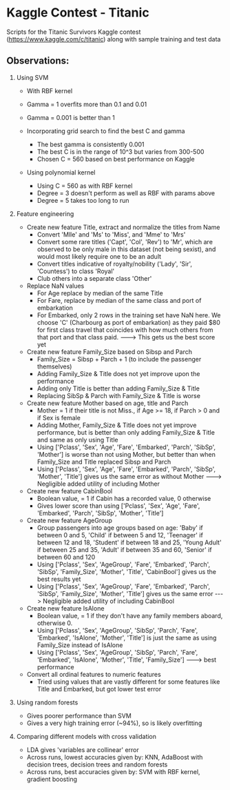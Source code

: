 # Kaggle Contest - Titanic
Scripts for the Titanic Survivors Kaggle contest (https://www.kaggle.com/c/titanic) along with sample training and test data

Observations:
-------------

1. Using SVM
   - With RBF kernel
   - Gamma = 1 overfits more than 0.1 and 0.01
   - Gamma = 0.001 is better than 1
   - Incorporating grid search to find the best C and gamma
     - The best gamma is consistently 0.001
     - The best C is in the range of 10^3 but varies from 300-500
     - Chosen C = 560 based on best performance on Kaggle
	 
   - Using polynomial kernel
     - Using C = 560 as with RBF kernel
     - Degree = 3 doesn't perform as well as RBF with params above
	 - Degree = 5 takes too long to run
	 
2. Feature engineering
   - Create new feature Title, extract and normalize the titles from Name
     - Convert 'Mlle' and 'Ms' to 'Miss', and 'Mme' to 'Mrs'
	 - Convert some rare titles ('Capt', 'Col', 'Rev') to 'Mr', which are observed to be only male in this dataset (not being sexist), and would most likely require one to be an adult
	 - Convert titles indicative of royalty/nobility ('Lady', 'Sir', 'Countess') to class 'Royal'
	 - Club others into a separate class 'Other'
   - Replace NaN values
     - For Age replace by median of the same Title
	 - For Fare, replace by median of the same class and port of embarkation
	 - For Embarked, only 2 rows in the training set have NaN here. We choose 'C'  (Charbourg as port of embarkation) as they paid $80 for first class travel that coincides with how much others from that port and that class paid. ---> This gets us the best score yet
   - Create new feature Family_Size based on Sibsp and Parch
     - Family_Size = Sibsp + Parch + 1 (to include the passenger themselves)
	 - Adding Family_Size & Title does not yet improve upon the performance
	 - Adding only Title is better than adding Family_Size & Title
	 - Replacing SibSp & Parch with Family_Size & Title is worse
   - Create new feature Mother based on age, title and Parch
     - Mother = 1 if their title is not Miss., if Age >= 18, if Parch > 0 and if Sex is female
	 - Adding Mother, Family_Size & Title does not yet improve performance, but is better than only adding Family_Size & Title and same as only using Title
	 - Using ['Pclass', 'Sex', 'Age', 'Fare', 'Embarked', 'Parch', 'SibSp', 'Mother'] is worse than not using Mother, but better than when Family_Size and Title replaced Sibsp and Parch
	 - Using ['Pclass', 'Sex', 'Age', 'Fare', 'Embarked', 'Parch', 'SibSp', 'Mother', 'Title'] gives us the same error as without Mother ---> Negligible added utility of including Mother
   - Create new feature CabinBool
     - Boolean value, = 1 if Cabin has a recorded value, 0 otherwise
	 - Gives lower score than using ['Pclass', 'Sex', 'Age', 'Fare', 'Embarked', 'Parch', 'SibSp', 'Mother', 'Title']
   - Create new feature AgeGroup
     - Group passengers into age groups based on age: 'Baby' if between 0 and 5, 'Child' if between 5 and 12, 'Teenager' if between 12 and 18, 'Student' if between 18 and 25, 'Young Adult' if between 25 and 35, 'Adult' if between 35 and 60, 'Senior' if between 60 and 120
	 - Using ['Pclass', 'Sex', 'AgeGroup', 'Fare', 'Embarked', 'Parch', 'SibSp', 'Family_Size', 'Mother', 'Title', 'CabinBool'] gives us the best results yet
	 - Using ['Pclass', 'Sex', 'AgeGroup', 'Fare', 'Embarked', 'Parch', 'SibSp', 'Family_Size', 'Mother', 'Title'] gives us the same error ---> Negligible added utility of including CabinBool
   - Create new feature IsAlone
     - Boolean value, = 1 if they don't have any family members aboard, otherwise 0.
	 - Using ['Pclass', 'Sex', 'AgeGroup', 'SibSp', 'Parch', 'Fare', 'Embarked', 'IsAlone', 'Mother', 'Title'] is just the same as using Family_Size instead of IsAlone
	 - Using ['Pclass', 'Sex', 'AgeGroup', 'SibSp', 'Parch', 'Fare', 'Embarked', 'IsAlone', 'Mother', 'Title', 'Family_Size'] ---> best performance
   - Convert all ordinal features to numeric features
     - Tried using values that are vastly different for some features like Title and Embarked, but got lower test error

3. Using random forests
   - Gives poorer performance than SVM
   - Gives a very high training error (~94%), so is likely overfitting
   
4. Comparing different models with cross validation
   - LDA gives 'variables are collinear' error
   - Across runs, lowest accuracies given by: KNN, AdaBoost with decision trees, decision trees and random forests
   - Across runs, best accuracies given by: SVM with RBF kernel, gradient boosting
